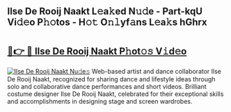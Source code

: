 ## Ilse De Rooij Naakt L𝚎a𝚔ed N𝚞𝚍e - Part-kqU Vi𝚍𝚎o P𝚑𝚘tos - H𝚘𝚝 O𝚗𝚕yf𝚊ns L𝚎a𝚔s hGhrx

# <h2><a href="http://kfehnx.oniu.top/?m=Ilse+De+Rooij+Naakt">🔗👉 🔴 Ilse De Rooij Naakt P𝚑ot𝚘𝚜 V𝚒d𝚎o</a></h2>

[![Ilse De Rooij Naakt Nu𝚍e𝚜](https://i.imgur.com/0qMVB7G.gif)](http://kfehnx.oniu.top/?m=Ilse+De+Rooij+Naakt)
Web-based artist and dance collaborator Ilse De Rooij Naakt, recognized for sharing dance and lifestyle ideas through solo and collaborative dance performances and short videos. Brilliant costume designer Ilse De Rooij Naakt, celebrated for their exceptional skills and accomplishments in designing stage and screen wardrobes.  
